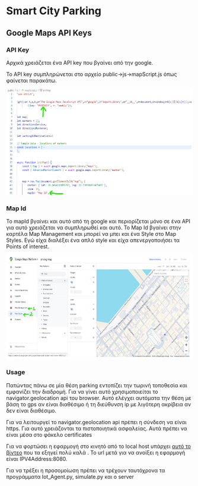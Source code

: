 # Smart City Parking

## Google Maps API Keys

### API Key

Αρχικά χρειάζεται ένα API key που βγαίνει από την google.

Το API key συμπληρώνεται στο αρχείο public->js->mapScript.js όπως φαίνεται παρακάτω.

![API Key](./Presentations/readme-images/api-key.png)

### Map Id

Το mapId βγαίνει και αυτό από τη google και περιορίζεται μόνο σε ένα API για αυτό χρειάζεται να
συμπληρωθεί και αυτό. Το Map Id βγαίνει στην καρτέλα Map Management και μπορεί να μπει και
ένα Style στο Map Styles. Εγώ είχα διαλέξει ένα απλό style και είχα απενεργοποιήσει τα Points of interest.

![Map Id](./Presentations/readme-images/map-id.png)

### Usage

Πατώντας πάνω σε μία θέση parking εντοπίζει την τωρινή τοποθεσία και εμφανίζει την διαδρομή. Για να γίνει αυτό χρησιμοποιείται το navigator.geolocation api του browser. Αυτό ελέγχει αυτόματα την θέση με βάση το gps αν είναι διαθέσιμο ή τη διεύθυνση ip με λιγότερη ακρίβεια αν δεν είναι διαθέσιμο.

Για να λειτουργεί το navigator.geolocation api πρέπει η σύνδεση να είναι https. Για αυτό χρειάζονται τα πιστοποιητικά ασφαλείας. Αυτά πρέπει να είναι μέσα στο φάκελο certificates

Για να φορτώσει η εφαρμογή στο κινητό από το local host υπάρχει [αυτό το βίντεο](https://www.youtube.com/watch?v=sWu2P4IxO64) που τα εξηγεί πολύ καλά  . Το url μετά για να ανοίξει η εφαρμογή είναι IPV4Αddress:8080.

Για να τρέξει η προσομοίωση πρέπει να τρέχουν ταυτόχρονα τα  προγράμματα Iot_Agent.py, simulate.py και ο server
